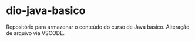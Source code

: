 # dio-java-basico
Repositório para armazenar o conteúdo do curso de Java básico.
Alteração de arquivo via VSCODE.
